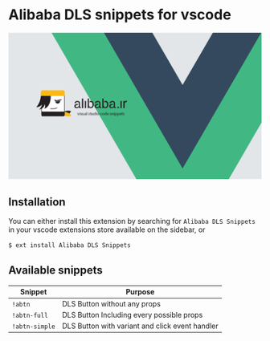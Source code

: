 # Alibaba DLS snippets for vscode

![alibaba dls snippets repository cover](https://github.com/alibaba-aero/alibaba-dls-snippets/raw/main/cover.png)

## Installation

You can either install this extension by searching for `Alibaba DLS Snippets` in your vscode extensions store available on the sidebar, or

```bash
$ ext install Alibaba DLS Snippets
```

## Available snippets

| Snippet        | Purpose                                         |
| -------------- | ----------------------------------------------- |
| `!abtn`        | DLS Button without any props                    |
| `!abtn-full`   | DLS Button Including every possible props       |
| `!abtn-simple` | DLS Button with variant and click event handler |
